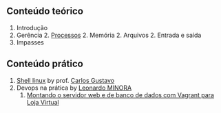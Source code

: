
## Conteúdo teórico

1. Introdução
1. Gerência
    2. [Processos](processos)
    2. Memória
    2. Arquivos
    2. Entrada e saída
1. Impasses


## Conteúdo prático

1. [Shell linux](http://diatinf.ifrn.edu.br/prof/doku.php?id=user:1379492:introducao_aos_sistemas_abertos) by prof. [Carlos Gustavo](http://diatinf.ifrn.edu.br/prof/doku.php?id=user:1379492)
2. Devops na prática by [Leonardo MINORA](https://github.com/leonardo-minora/)
    1. [Montando o servidor web e de banco de dados com Vagrant para Loja Virtual](devops-na-pratica/vagrant)
